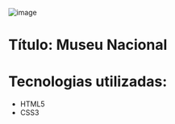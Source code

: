 ![image](https://github.com/ViniciusO6/Site-Museu-Nacional/assets/125403644/bc810d5a-cf24-4c50-b61c-7140fe409522)

<h1>Título: Museu Nacional </h1>



<h1>Tecnologias utilizadas:</h1>
<ul>
  <li>HTML5</li>
  <li>CSS3</li>
</ul>
</h1>


